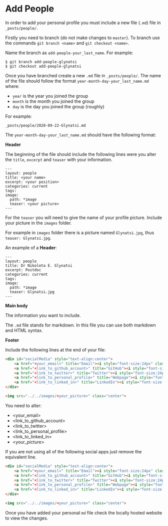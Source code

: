 # Add People

In order to add your personal profile you must include a new file (`.md`) file
in `_posts/people/`.

Firstly you need to branch (do not make changes to `master`).
To branch use the commands `git branch <name>` and `git checkout <name>`.

Name the branch as `add-people-your_last_name`. For example:

```shell
$ git branch add-people-glynatsi
$ git checkout add-people-glynatsi
```

Once you have branched create a new `.md` file in `_posts/people/`. The name
of the file should follow the format `year-month-day-your_last_name.md` where:

- `year` is the year you joined the group
- `month` is the month you joined the group
- `day` is the day you joined the group (roughly)

For example:

```
_posts/people/2020-09-22-Glynatsi.md
```

The `year-month-day-your_last_name.md` should have the following format:

**Header**

The beginning of the file should include the following lines were you alter
the `title`, `excerpt` and `teaser` with your information.

```shell
---
layout: people
title: <your name>
excerpt: <your position>
categories: current
tags:
image:
  path: *image
  teaser: <your picture>
---
```

For the `teaser` you will need to give the name of your profile picture. Include
your picture in the `images` folder. 

For example in `images` folder there is a picture named `Glynatsi.jpg`, thus
`teaser: Glynatsi.jpg`.

An example of a **Header**:

```shell
---
layout: people
title: Dr Nikoleta E. Glynatsi
excerpt: Postdoc
categories: current
tags:
image:
  path: *image
  teaser: Glynatsi.jpg
---
```

**Main body**

The information you want to include.

The `.md` file stands for markdown. In this file you can use both markdown and
HTML syntax.

**Footer**

Include the following lines at the end of your file:


```html
<div id="socialMedia" style="text-align:center">
    <a href="<your_email>" title="Email"><i style="font-size:24px" class="fa fa-envelope"></i></a>
    <a href="<link_to_github_account>" title="GitHub"><i style="font-size:24px" class="fa fa-github"></i></a>
    <a href="<link_to_twitter>" title="Twitter"><i style="font-size:24px" class="fa fa-twitter"></i></a>
    <a href="<link_to_personal_profile>" title="Webpage"><i style="font-size:24px" class="fa fa-home"></i></a>
    <a href="<link_to_linked_in>" title="LinkedIn"><i style="font-size:24px" class="fa fa-linkedin"></i></a>
</div>

<img src="../../images/<your_picture>" class="center">
```

You need to alter:

- <your_email>
- <link_to_github_account>
- <link_to_twitter>
- <link_to_personal_profile>
- <link_to_linked_in>
- <your_picture>

If you are not using all of the following social apps just remove the equivalent
line.

```html
<div id="socialMedia" style="text-align:center">
    <a href="<your_email>" title="Email"><i style="font-size:24px" class="fa fa-envelope"></i></a>
    <a href="<link_to_github_account>" title="GitHub"><i style="font-size:24px" class="fa fa-github"></i></a>
    <a href="<link_to_twitter>" title="Twitter"><i style="font-size:24px" class="fa fa-twitter"></i></a>
    <a href="<link_to_personal_profile>" title="Webpage"><i style="font-size:24px" class="fa fa-home"></i></a>
    <a href="<link_to_linked_in>" title="LinkedIn"><i style="font-size:24px" class="fa fa-linkedin"></i></a>
</div>

<img src="../../images/<your_picture>" class="center">
```


Once you have added your personal `md` file check the locally hosted website to
view the changes.